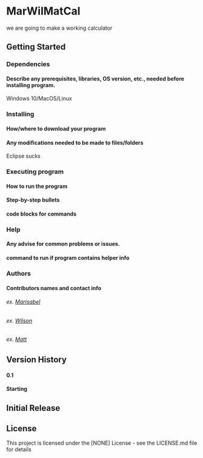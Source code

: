 # MarWilMatCal
we are going to make a working calculator

## Getting Started
### Dependencies
#### Describe any prerequisites, libraries, OS version, etc., needed before installing program.
Windows 10/MacOS/Linux

### Installing
#### How/where to download your program
#### Any modifications needed to be made to files/folders
Eclipse sucks


### Executing program
#### How to run the program
#### Step-by-step bullets
#### code blocks for commands

### Help
#### Any advise for common problems or issues.
#### command to run if program contains helper info

### Authors
#### Contributors names and contact info
###### ex. [Marisabel](https://pages.github.com/)
###### ex. [Wilson](https://pages.github.com/)
###### ex. [Matt](https://github.com/carrtoonx)


## Version History
#### 0.1
#### Starting 

## Initial Release

## License
This project is licensed under the [NONE] License - see the LICENSE.md file for details

